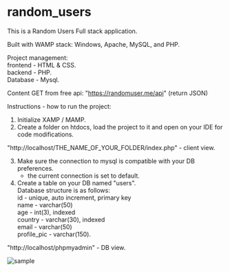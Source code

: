 # random_users

This is a Random Users Full stack application.</br>

Built with WAMP stack: Windows, Apache, MySQL, and PHP.</br>

Project management: </br>
frontend - HTML & CSS. </br>
backend - PHP. </br>
Database - Mysql. </br>

Content GET from free api: "https://randomuser.me/api" (return JSON)

Instructions - how to run the project:</br>
1. Initialize XAMP / MAMP.</br>
2. Create a folder on htdocs, load the project to it and open on your IDE for code modifications.</br>

"http://localhost/THE_NAME_OF_YOUR_FOLDER/index.php" - client view.</br>

3. Make sure the connection to mysql is compatible with your DB preferences.</br>
    * the current connection is set to default.</br>
4. Create a table on your DB named "users". </br>
    Database structure is as follows:</br>
    id - unique, auto increment, primary key</br>
    name - varchar(50)</br>
    age - int(3), indexed</br>
    country - varchar(30), indexed</br>
    email - varchar(50)</br>
    profile_pic - varchar(150).</br>

"http://localhost/phpmyadmin" - DB view.</br>

![sample](https://user-images.githubusercontent.com/51449659/181442563-09315189-d489-447a-b1b4-9128a770e339.jpg)




